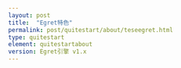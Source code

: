 ```yaml
---
layout: post
title:  "Egret特色"
permalink: post/quitestart/about/teseegret.html
type: quitestart
element: quitestartabout
version: Egret引擎 v1.x
---
```

